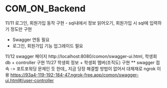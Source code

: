 # COM_ON_Backend

11/11 로그인, 회원가입 동작 구현 - sql내에서 정보 읽어오기, 회원가입 시 sql에 입력하기 정도만 구현
* Swagger 연동 필요
* 로그인, 회원가입 기능 업그레이드 필요 

11/12 swagger 페이지 http://localhost:8080/comon/swagger-ui.html, 학생회 db + controller 구현 
11/27 학생회 정보 + 학생회 멤버(조직도) 구현 
** swagger 접속 -> 포트포워딩 문제인 듯 한데,, 지금 당장 해결할 방법이 없어서 대체재로 ngrok 이용 
https://93a4-119-192-184-47.ngrok-free.app/comon/swagger-ui.html#/user-controller
